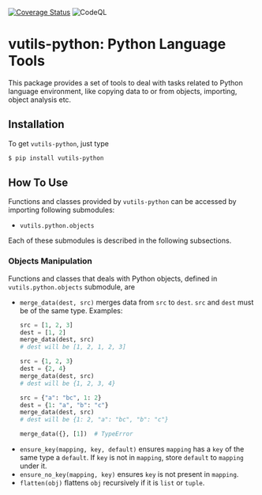 [![Coverage Status](https://coveralls.io/repos/github/i386x/vutils-python/badge.svg?branch=main)](https://coveralls.io/github/i386x/vutils-python?branch=main)
![CodeQL](https://github.com/i386x/vutils-python/actions/workflows/codeql.yml/badge.svg)

# vutils-python: Python Language Tools

This package provides a set of tools to deal with tasks related to Python
language environment, like copying data to or from objects, importing, object
analysis etc.

## Installation

To get `vutils-python`, just type
```sh
$ pip install vutils-python
```

## How To Use

Functions and classes provided by `vutils-python` can be accessed by importing
following submodules:
* `vutils.python.objects`

Each of these submodules is described in the following subsections.

### Objects Manipulation

Functions and classes that deals with Python objects, defined in
`vutils.python.objects` submodule, are
* `merge_data(dest, src)` merges data from `src` to `dest`. `src` and `dest`
  must be of the same type. Examples:
  ```python
  src = [1, 2, 3]
  dest = [1, 2]
  merge_data(dest, src)
  # dest will be [1, 2, 1, 2, 3]

  src = {1, 2, 3}
  dest = {2, 4}
  merge_data(dest, src)
  # dest will be {1, 2, 3, 4}

  src = {"a": "bc", 1: 2}
  dest = {1: "a", "b": "c"}
  merge_data(dest, src)
  # dest will be {1: 2, "a": "bc", "b": "c"}

  merge_data({}, [1])  # TypeError
  ```
* `ensure_key(mapping, key, default)` ensures `mapping` has a `key` of the same
  type a `default`. If `key` is not in `mapping`, store `default` to `mapping`
  under it.
* `ensure_no_key(mapping, key)` ensures `key` is not present in `mapping`.
* `flatten(obj)` flattens `obj` recursively if it is `list` or `tuple`.
